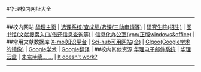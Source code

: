#华理校内网址大全
**********************************************************
##校内网站
[华理主页](https://www.ecust.edu.cn/ "ECUST") | [选课系统(查成绩/选课/三助申请等)](http://59.78.108.52/webui/ "查成绩") | [研究生院(招生)](http://gschool.ecust.edu.cn/ "研究生院") |  [图书馆(文献搜索入口/借还信息查询等)](http://lib.ecust.edu.cn/zh-hans "图书馆") |  [信息化办公室(vpn/正版windows&office)](http://xxb.ecust.edu.cn/ "信息办") | 
##常用文献数据库
[X-mol知识平台](http://www.x-mol.com/chem "x-mol") |
[Sci-hub可用网站(全)](http://www.howsci.com/sci-hub-alternative.html "sci-hub available") | [Glgoo(Google学术的镜像)](https://xueshu.glgoo.net/ "Glgoo") | [Google学术](https://scholar.google.com/ "Google scholar") | [Google翻译](https://translate.google.cn/) |
##校内其他资源
[华理电子邮件系统](http://mail.ecust.edu.cn/ "ECUST mail") |
[华理云盘](https://pan.ecust.edu.cn/ "ECUST yun") | [未完待续... ...](mailto:jinyanhuan@gmail.com "jinyanhuan@gmail.com") | [It doesn't work?](QQ:1191898173)
**********************************************************
